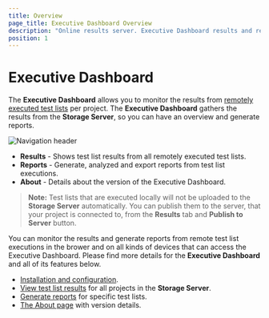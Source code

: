 ```yaml
---
title: Overview
page_title: Executive Dashboard Overview
description: "Online results server. Executive Dashboard results and reports. View test list results and reports"
position: 1
---
```

# Executive Dashboard

The **Executive Dashboard** allows you to monitor the results from <a href="/features/scheduling-test-runs/remote-scheduled-run" target="_blank">remotely executed test lists</a> per project. The **Executive Dashboard** gathers the results from the **Storage Server**, so you can have an overview and generate reports.

![Navigation header][1]

* **Results** - Shows test list results from all remotely executed test lists.
* **Reports** - Generate, analyzed and export reports from test list executions.
* **About** - Details about the version of the Executive Dashboard.

> **Note:** Test lists that are executed locally will not be uploaded to the **Storage Server** automatically. You can publish them to the server, that your project is connected to, from the **Results** tab and **Publish to Server** button.

You can monitor the results and generate reports from remote test list executions in the brower and on all kinds of devices that can access the Executive Dashboard. Please find more details for the **Executive Dashboard** and all of its features below.
- <a href="/general-information/test-results/executive-dashboard/installation-and-configuration" target="_blank">Installation and configuration</a>.
- <a href="/general-information/test-results/executive-dashboard/results" target="_blank">View test list results</a> for all projects in the **Storage Server**.
- <a href="/general-information/test-results/executive-dashboard/reports" target="_blank">Generate reports</a> for specific test lists.
- <a href="/general-information/test-results/executive-dashboard/about-page" target="_blank">The About page</a> with version details.

[1]: /img/general-information/test-results/executive-dashboard/overview/fig1.png